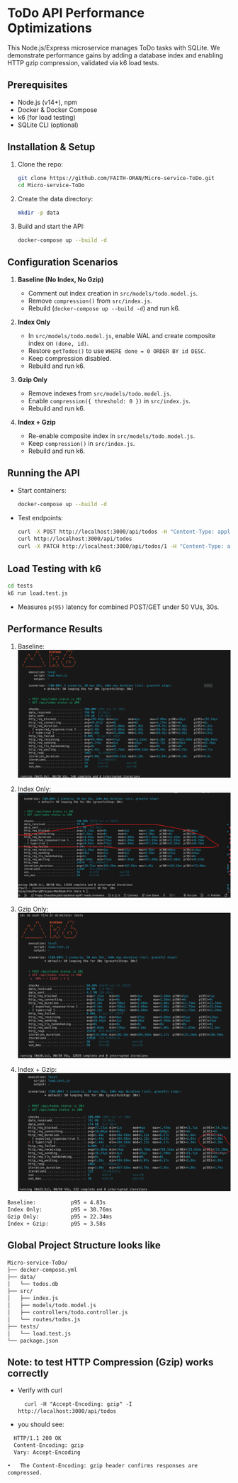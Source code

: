 # ToDo API Performance Optimizations

This Node.js/Express microservice manages ToDo tasks with SQLite. We demonstrate performance gains by adding a database index and enabling HTTP gzip compression, validated via k6 load tests.

## Prerequisites

- Node.js (v14+), npm
- Docker & Docker Compose
- k6 (for load testing)
- SQLite CLI (optional)

## Installation & Setup

1. Clone the repo:
   ```bash
   git clone https://github.com/FAITH-ORAN/Micro-service-ToDo.git
   cd Micro-service-ToDo
   ```
2. Create the data directory:
   ```bash
   mkdir -p data
   ```
3. Build and start the API:
   ```bash
   docker-compose up --build -d
   ```

## Configuration Scenarios

1. **Baseline (No Index, No Gzip)**

   - Comment out index creation in `src/models/todo.model.js`.
   - Remove `compression()` from `src/index.js`.
   - Rebuild (`docker-compose up --build -d`) and run k6.

2. **Index Only**

   - In `src/models/todo.model.js`, enable WAL and create composite index on `(done, id)`.
   - Restore `getTodos()` to use `WHERE done = 0 ORDER BY id DESC`.
   - Keep compression disabled.
   - Rebuild and run k6.

3. **Gzip Only**

   - Remove indexes from `src/models/todo.model.js`.
   - Enable `compression({ threshold: 0 })` in `src/index.js`.
   - Rebuild and run k6.

4. **Index + Gzip**
   - Re-enable composite index in `src/models/todo.model.js`.
   - Keep `compression()` in `src/index.js`.
   - Rebuild and run k6.

## Running the API

- Start containers:
  ```bash
  docker-compose up --build -d
  ```
- Test endpoints:
  ```bash
  curl -X POST http://localhost:3000/api/todos -H "Content-Type: application/json" -H "X-Idempotency-Key: key" -d '{"title":"Task"}'
  curl http://localhost:3000/api/todos
  curl -X PATCH http://localhost:3000/api/todos/1 -H "Content-Type: application/json" -d '{"completed":true}'
  ```

## Load Testing with k6

```bash
cd tests
k6 run load.test.js
```

- Measures `p(95)` latency for combined POST/GET under 50 VUs, 30s.

## Performance Results

1. Baseline:
   ![alt text](<assets/img/Baseline (no index, no gzip).png>)

2. Index Only:
   ![alt text](<assets/img/After SQLite index.png>)

3. Gzip Only:
   ![alt text](<assets/img/After gzip compression.png>)

4. Index + Gzip:
   ![alt text](<assets/img/After index + gzip.png>)

```
Baseline:           p95 ≈ 4.83s
Index Only:         p95 ≈ 30.76ms
Gzip Only:          p95 ≈ 22.34ms
Index + Gzip:       p95 ≈ 3.58s
```

## Global Project Structure looks like

```
Micro-service-ToDo/
├── docker-compose.yml
├── data/
│   └── todos.db
├── src/
│   ├── index.js
│   ├── models/todo.model.js
│   ├── controllers/todo.controller.js
│   └── routes/todos.js
├── tests/
│   └── load.test.js
└── package.json
```

## Note: to test HTTP Compression (Gzip) works correctly

- Verify with curl

  ```
    curl -H "Accept-Encoding: gzip" -I http://localhost:3000/api/todos
  ```

- you should see:

```
  HTTP/1.1 200 OK
  Content-Encoding: gzip
  Vary: Accept-Encoding
```

    •	The Content-Encoding: gzip header confirms responses are compressed.

